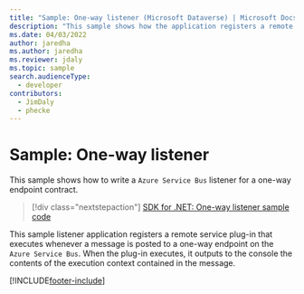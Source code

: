 ```yaml
---
title: "Sample: One-way listener (Microsoft Dataverse) | Microsoft Docs" # Intent and product brand in a unique string of 43-59 chars including spaces
description: "This sample shows how the application registers a remote service plugin that executes whenever  a message is posted to one-way endpoint." # 115-145 characters including spaces. This abstract displays in the search result.
ms.date: 04/03/2022
author: jaredha
ms.author: jaredha
ms.reviewer: jdaly
ms.topic: sample
search.audienceType:
  - developer
contributors:
  - JimDaly
  - phecke
---
```


# Sample: One-way listener

This sample shows how to write a `Azure Service Bus` listener for a one-way endpoint contract.

> [!div class="nextstepaction"]
> [SDK for .NET: One-way listener sample code](https://github.com/microsoft/PowerApps-Samples/tree/master/dataverse/orgsvc/C%23/OneWayListeners)

This sample listener application registers a remote service plug-in that executes whenever a message is posted to a one-way endpoint on the `Azure Service Bus`. When the plug-in executes, it outputs to the console the contents of the execution context contained in the message.

[!INCLUDE[footer-include](../../../../includes/footer-banner.md)]
